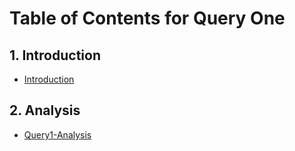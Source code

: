 # Table of Contents for Query One

## 1. Introduction
- [Introduction](https://github.com/giofile/Project_CO2_Emissions/blob/main/QueryOne/intro.ipynb)

## 2. Analysis
- [Query1-Analysis](https://colab.research.google.com/github/giofile/Project_CO2_Emissions/blob/main/QueryOne/CO2_project_queryOne.ipynb)
